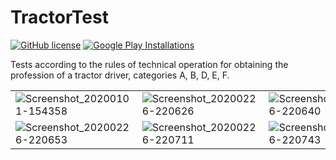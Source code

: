 # TractorTest

[![GitHub license](https://img.shields.io/github/license/rodewitsch/TractorTest)](https://github.com/rodewitsch/TractorTest/blob/master/LICENSE)
[![Google Play Installations](https://img.shields.io/badge/Google%20Play%20installations-70K%2B-blue)](https://play.google.com/store/apps/details?id=com.rdm.tracktortest)

Tests according to the rules of technical operation for obtaining the profession of a tractor driver, categories A, B, D, E, F.

| | | |
| ------------- | ------------- |------------- |
| ![Screenshot_20200101-154358](https://user-images.githubusercontent.com/16050840/71655491-0f8cc380-2d48-11ea-937b-21dc9e39cd2c.png)  | ![Screenshot_20200226-220626](https://user-images.githubusercontent.com/16050840/75905962-e4614600-5e56-11ea-9cb2-44a34916d594.png)  | ![Screenshot_20200226-220640](https://user-images.githubusercontent.com/16050840/75905990-f7741600-5e56-11ea-999b-368acef885f4.png)  | 
|![Screenshot_20200226-220653](https://user-images.githubusercontent.com/16050840/75906026-0c50a980-5e57-11ea-8eba-3ed13768050d.png)  | ![Screenshot_20200226-220711](https://user-images.githubusercontent.com/16050840/75906063-1bcff280-5e57-11ea-9498-2f2a4fad8b56.png) | ![Screenshot_20200226-220743](https://user-images.githubusercontent.com/16050840/75906099-2ee2c280-5e57-11ea-93ab-e60ac69a6f11.png) |










